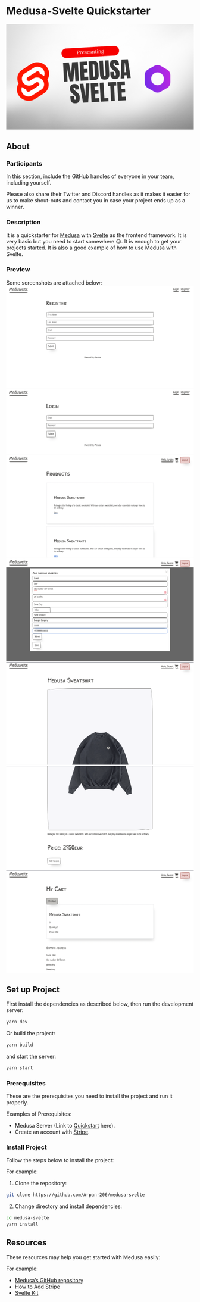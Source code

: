 # Medusa-Svelte Quickstarter

![Medusa-Svelte](static/Medusa-Svelte.png)

## About

### Participants

In this section, include the GitHub handles of everyone in your team, including yourself.

Please also share their Twitter and Discord handles as it makes it easier for us to make shout-outs and contact you in case your project ends up as a winner.

### Description

It is a quickstarter for [Medusa](https://medusajs.com) with [Svelte](https://svelte.dev) as the frontend framework. It is very basic but you need to start somewhere :wink:. It is enough to get your projects started. It is also a good example of how to use Medusa with Svelte.

### Preview

Some screenshots are attached below:
![1](static/screenshots/1.png)
![2](static/screenshots/2.png)
![3](static/screenshots/3.png)
![4](static/screenshots/4.png)
![5](static/screenshots/5.png)
![6](static/screenshots/6.png)
![7](static/screenshots/7.png)

## Set up Project

First install the dependencies as described below, then run the development server:

```bash
yarn dev
```

Or build the project:

```bash
yarn build
```

and start the server:

```bash
yarn start
```

### Prerequisites

These are the prerequisites you need to install the project and run it properly.

Examples of Prerequisites:

- Medusa Server (Link to [Quickstart](https://docs.medusajs.com/quickstart/quick-start) here).
- Create an account with [Stripe](https://stripe.com).

### Install Project

Follow the steps below to install the project:

For example:

1. Clone the repository:

```bash
git clone https://github.com/Arpan-206/medusa-svelte
```

2. Change directory and install dependencies:

```bash
cd medusa-svelte
yarn install
```

## Resources

These resources may help you get started with Medusa easily:

For example:

- [Medusa’s GitHub repository](https://github.com/medusajs/medusa)
- [How to Add Stripe](https://docs.medusajs.com/add-plugins/stripe/)
- [Svelte Kit](https://kit.svelte.dev/)